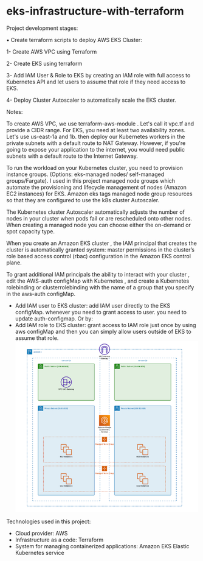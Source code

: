 # eks-infrastructure-with-terraform

Project development stages:

•	Create terraform scripts to deploy AWS EKS Cluster:

1-	Create AWS VPC using Terraform

2-   Create EKS using terraform

3-	Add IAM User & Role to EKS by creating an IAM role with full access to Kubernetes API and let users to assume that role if they need access to EKS.

4-	Deploy Cluster Autoscaler to automatically scale the EKS cluster.

Notes:

To create AWS VPC, we use terraform-aws-module . Let's call it vpc.tf and provide a CIDR range. For EKS, you need at least two availability zones. Let's use us-east-1a and 1b. then deploy our Kubernetes workers in the private subnets with a default route to NAT Gateway. However, if you're going to expose your application to the internet, you would need public subnets with a default route to the Internet Gateway.

To run the workload on your Kubernetes cluster, you need to provision instance groups. (Options: eks-managed nodes/ self-managed groups/Fargate). I used in this project managed node groups which automate the provisioning and lifecycle management of nodes (Amazon EC2 instances) for EKS.
Amazon eks tags managed node group resources so that they are configured to use the k8s cluster Autoscaler.

The Kubernetes cluster Autoscaler automatically adjusts the number of nodes in your cluster when pods fail or are rescheduled onto other nodes.
When creating a managed node you can choose either the on-demand or spot capacity type. 

When you create an Amazon EKS cluster , the IAM principal that creates the cluster is automatically granted system: master permissions  in the cluster’s role based access control (rbac) configuration in the Amazon EKS control plane.

To grant additional IAM principals the ability to interact with your cluster , edit the AWS-auth configMap with Kubernetes , and create a Kubernetes rolebinding or clusterrolebinding with the name of a group that you specify in the aws-auth configMap.

-	Add IAM user to EKS cluster: add IAM user directly to the EKS configMap. whenever you need to grant access to user. you need to update auth-configmap.
Or by:
-	 Add IAM role to EKS cluster: grant access to IAM role just once by using aws configMap and then you can simply allow users outside of EKS to assume that role. 
![architecture](Architecture/EKS-terraform.PNG)

Technologies used in this project:
-	Cloud provider: AWS
-	Infrastructure as a code: Terraform
-	System for managing containerized applications: Amazon EKS Elastic Kubernetes service
